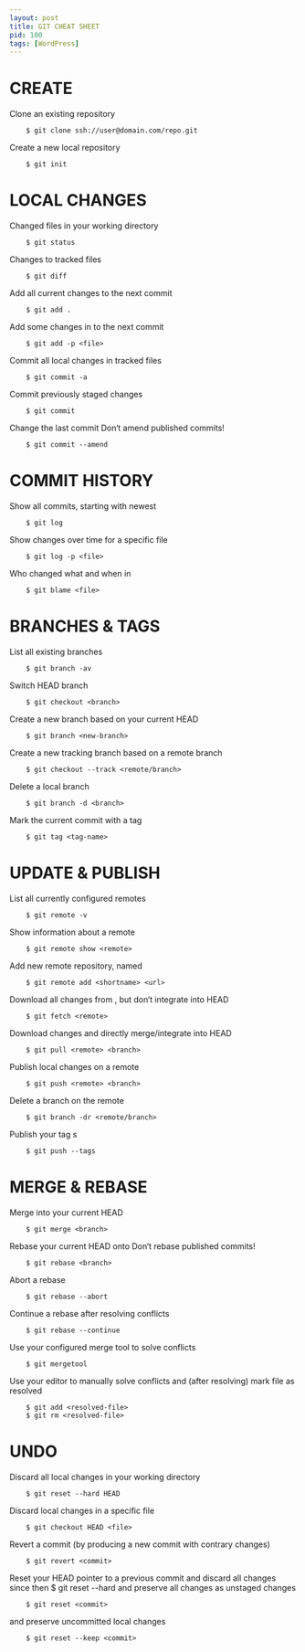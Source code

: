 ```yaml
---
layout: post
title: GIT CHEAT SHEET
pid: 100
tags: [WordPress]
---
```

# CREATE
Clone an existing repository

        $ git clone ssh://user@domain.com/repo.git
  
Create a new local repository

        $ git init
  
# LOCAL CHANGES

Changed files in your working directory

        $ git status
        
Changes to tracked files

        $ git diff
        
Add all current changes to the next commit

        $ git add .
        
Add some changes in <file> to the next commit

        $ git add -p <file>
        
Commit all local changes in tracked files

        $ git commit -a
        
Commit previously staged changes

        $ git commit
        
Change the last commit
Don‘t amend published commits!

        $ git commit --amend
        
# COMMIT HISTORY

Show all commits, starting with newest

        $ git log
        
Show changes over time for a specific file

        $ git log -p <file>
Who changed what and when in <file>

        $ git blame <file>
        
# BRANCHES & TAGS
List all existing branches

        $ git branch -av
Switch HEAD branch

        $ git checkout <branch>
Create a new branch based
on your current HEAD

        $ git branch <new-branch>
Create a new tracking branch based on
a remote branch

        $ git checkout --track <remote/branch>
Delete a local branch

        $ git branch -d <branch>
Mark the current commit with a tag

        $ git tag <tag-name>
        
# UPDATE & PUBLISH
List all currently configured remotes

        $ git remote -v
Show information about a remote

        $ git remote show <remote>
Add new remote repository, named <remote>

        $ git remote add <shortname> <url>
Download all changes from <remote>,
but don‘t integrate into HEAD

        $ git fetch <remote>
Download changes and directly
merge/integrate into HEAD

        $ git pull <remote> <branch>
Publish local changes on a remote

        $ git push <remote> <branch>
Delete a branch on the remote

        $ git branch -dr <remote/branch>
Publish your tag s

        $ git push --tags
        
# MERGE & REBASE
Merge <branch> into your current HEAD

        $ git merge <branch>
Rebase your current HEAD onto <branch>
Don‘t rebase published commits!

        $ git rebase <branch>
Abort a rebase

        $ git rebase --abort
Continue a rebase after resolving conflicts

        $ git rebase --continue
Use your configured merge tool to
solve conflicts

        $ git mergetool
Use your editor to manually solve conflicts
and (after resolving) mark file as resolved

        $ git add <resolved-file>
        $ git rm <resolved-file> 
        
# UNDO
Discard all local changes in your working
directory

        $ git reset --hard HEAD
Discard local changes in a specific file

        $ git checkout HEAD <file>
Revert a commit (by producing a new commit
with contrary changes)

        $ git revert <commit>
Reset your HEAD pointer to a previous commit
and discard all changes since then
        $ git reset --hard <commit>
and preserve all changes as unstaged changes

        $ git reset <commit>
and preserve uncommitted local changes

        $ git reset --keep <commit>
